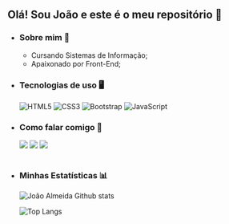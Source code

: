 ## Olá! Sou João e este é o meu repositório 👋

- ### Sobre mim 👨
  - Cursando Sistemas de Informação;
  - Apaixonado por Front-End;


- ### Tecnologias de uso 🖥️

  <div style="display: inline-block">
    <img align="center" alt="HTML5" src="https://img.shields.io/badge/HTML5-E34F26?style=for-the-badge&logo=html5&logoColor=white">
    <img align="center" alt="CSS3" src="https://img.shields.io/badge/CSS3-1572B6?style=for-the-badge&logo=css3&logoColor=white">
    <img align="center" alt="Bootstrap" src="https://img.shields.io/badge/Bootstrap-563D7C?style=for-the-badge&logo=bootstrap&logoColor=white">
    <img align="center" alt="JavaScript" src="https://img.shields.io/badge/JavaScript-F7DF1E?style=for-the-badge&logo=javascript&logoColor=black">
  </div><br>

- ### Como falar comigo 💬

  <div>
    <a href="https://instagram.com/joaoalmeida105" target="_blank"><img src="https://img.shields.io/badge/-Instagram-%23E4405F?style=for-the-badge&logo=instagram&logoColor=white" target="_blank"></a>
    <a href = "mailto:joaofilipe.almeida@hotmail.com" target="_blank"><img src="https://img.shields.io/badge/Microsoft_Outlook-0078D4?style=for-the-badge&logo=microsoft-outlook&logoColor=white" target="_blank"></a>
    <a href="https://www.linkedin.com/in/jo%C3%A3ofilipemafraalmeida/" target="_blank"><img src="https://img.shields.io/badge/-LinkedIn-%230077B5?style=for-the-badge&logo=linkedin&logoColor=white" target="_blank"></a>   
  </div><br>

- ### Minhas Estatísticas 📊

  ![João Almeida Github stats](https://github-readme-stats.vercel.app/api?username=JoaoFMAlmeida&show_icons=true&theme=dracula)

  ![Top Langs](https://github-readme-stats.vercel.app/api/top-langs/?username=JoaoFMAlmeida&layout=compact&langs_count=7&theme=dracula)
